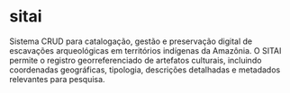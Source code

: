 # sitai
Sistema CRUD para catalogação, gestão e preservação digital de escavações arqueológicas em territórios indígenas da Amazônia. O SITAI permite o registro georreferenciado de artefatos culturais, incluindo coordenadas geográficas, tipologia, descrições detalhadas e metadados relevantes para pesquisa.
